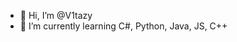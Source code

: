 - 👋 Hi, I’m @V1tazy
- 🌱 I’m currently learning С#, Python, Java, JS, C++

<!---
V1tazy/V1tazy is a ✨ special ✨ repository because its `README.md` (this file) appears on your GitHub profile.
You can click the Preview link to take a look at your changes.
--->
